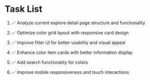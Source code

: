 # Task List

1. ✅ Analyze current explore detail page structure and functionality

2. ✅ Optimize color grid layout with responsive card design

3. ✅ Improve filter UI for better usability and visual appeal

4. ✅ Enhance color item cards with better information display

5. ✅ Add search functionality for colors

6. ✅ Improve mobile responsiveness and touch interactions

